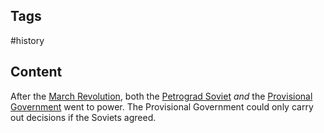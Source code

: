 ---
---

## Tags

#history

## Content

After the [March Revolution](Russian-1917-March-Revolution), both the [Petrograd Soviet](Petrograd-Soviet) _and_ the [Provisional Government](Russian-Provisional-Government) went to power. The Provisional Government could only carry out decisions if the Soviets agreed.
